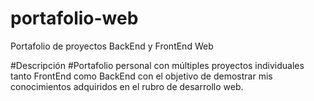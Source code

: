 # portafolio-web
Portafolio de proyectos BackEnd y FrontEnd Web

#Descripción
#Portafolio personal con múltiples proyectos individuales tanto FrontEnd como BackEnd con el objetivo de demostrar mis conocimientos adquiridos en el rubro de desarrollo web.
